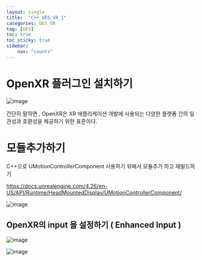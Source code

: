 ```yaml
---
layout: single
title:  "C++_UE5_VR_1"
categories: UE5_VR
tag: [UE5]
toc: true
toc_sticky: true
sidebar:
    nav: "counts"
---
```


# OpenXR 플러그인 설치하기
![image](https://github.com/silverlnng/VRFirstProject/assets/112385982/b4f473e8-032e-49ab-850c-7d01038b8042)
   

간단히 말하면 , OpenXR은 XR 애플리케이션 개발에 사용되는 다양한 플랫폼 간의 일관성과 호환성을 제공하기 위한 표준이다.



# 모듈추가하기
C++으로 UMotionControllerComponent 사용하기 위해서 모듈추가 하고 재빌드하기

https://docs.unrealengine.com/4.26/en-US/API/Runtime/HeadMountedDisplay/UMotionControllerComponent/
   

![image](https://github.com/silverlnng/VRFirstProject/assets/112385982/f5dd8c6e-9c1b-41af-9264-08fc1364754a)   


## OpenXR의 input 을 설정하기 ( Enhanced Input )  
![image](https://github.com/silverlnng/VRFirstProject/assets/112385982/74d8793f-9dbc-402d-a0a2-e213ebfc0688)
   
![image](https://github.com/silverlnng/VRFirstProject/assets/112385982/de5e3eac-073e-4811-b4fc-76eeeeb1b18b)